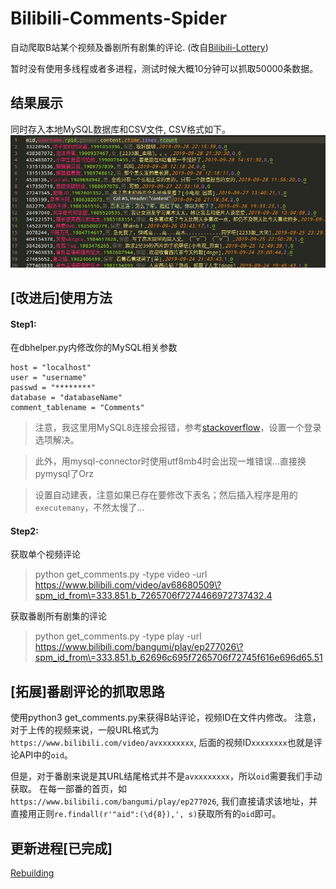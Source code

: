 ﻿# Bilibili-Comments-Spider
自动爬取B站某个视频及番剧所有剧集的评论.
(改自[Bilibili-Lottery](https://github.com/LSM2016/Bilibili-Lottery))

暂时没有使用多线程或者多进程，测试时候大概10分钟可以抓取50000条数据。

## 结果展示
同时存入本地MySQL数据库和CSV文件, CSV格式如下。
![](./pics/format.png)


## [改进后]使用方法

#### Step1:
在dbhelper.py内修改你的MySQL相关参数
```
host = "localhost"
user = "username"
passwd = "********"
database = "databaseName"
comment_tablename = "Comments"
```
>注意，我这里用MySQL8连接会报错，参考[stackoverflow](https://stackoverflow.com/questions/50557234/authentication-plugin-caching-sha2-password-is-not-supported)，设置一个登录选项解决。

>此外，用mysql-connector时使用utf8mb4时会出现一堆错误...直接换pymysql了Orz

>设置自动建表，注意如果已存在要修改下表名；然后插入程序是用的`executemany`，不然太慢了...

#### Step2:

获取单个视频评论
>python get_comments.py -type video -url https://www.bilibili.com/video/av68680509\?spm_id_from\=333.851.b_7265706f7274466972737432.4

获取番剧所有剧集的评论
>python get_comments.py -type play -url https://www.bilibili.com/bangumi/play/ep277026\?spm_id_from\=333.851.b_62696c695f7265706f72745f616e696d65.51



## [拓展]番剧评论的抓取思路
使用python3 get_comments.py来获得B站评论，视频ID在文件内修改。
注意，对于上传的视频来说，一般URL格式为`https://www.bilibili.com/video/avxxxxxxxx`,
后面的视频ID`xxxxxxxx`也就是评论API中的`oid`。

但是，对于番剧来说是其URL结尾格式并不是`avxxxxxxxx`，所以`oid`需要我们手动获取。
在每一部番的首页，如`https://www.bilibili.com/bangumi/play/ep277026`, 我们直接请求该地址，并直接用正则`re.findall(r'"aid":(\d{8}),', s)`获取所有的`oid`即可。



## 更新进程[已完成]

[Rebuilding](https://github.com/shenxiangzhuang/Bilibili-Lottery/projects/1)
